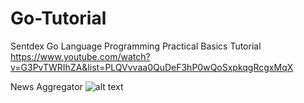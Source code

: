 # Go-Tutorial
Sentdex Go Language Programming Practical Basics Tutorial
https://www.youtube.com/watch?v=G3PvTWRIhZA&list=PLQVvvaa0QuDeF3hP0wQoSxpkqgRcgxMqX

News Aggregator
![alt text](https://imgur.com/a/ERLOjkt)
